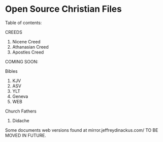 # Open Source Christian Files

Table of contents:

CREEDS

1. Nicene Creed
2. Athanasian Creed
3. Apostles Creed


COMING SOON:

Bibles

1. KJV
2. ASV
3. YLT
4. Geneva
5. WEB

Church Fathers

1. Didache

Some documents web versions found at mirror.jeffreydinackus.com/ TO BE MOVED IN FUTURE. 
